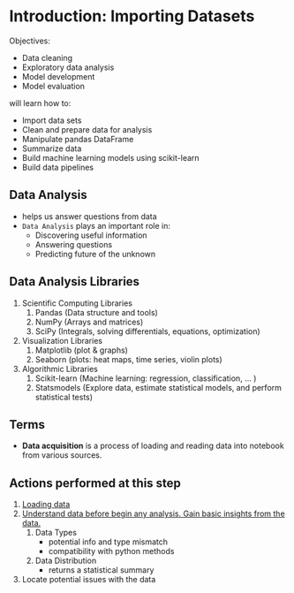 # Introduction: Importing Datasets

Objectives:

- Data cleaning
- Exploratory data analysis
- Model development
- Model evaluation

will learn how to:

- Import data sets
- Clean and prepare data for analysis
- Manipulate pandas DataFrame
- Summarize data
- Build machine learning models using scikit-learn
- Build data pipelines

## Data Analysis

- helps us answer questions from data
- `Data Analysis` plays an important role in:
  - Discovering useful information
  - Answering questions
  - Predicting future of the unknown

## Data Analysis Libraries

1. Scientific Computing Libraries
    1. Pandas (Data structure and tools)
    2. NumPy (Arrays and matrices)
    3. SciPy (Integrals, solving differentials, equations, optimization)
2. Visualization Libraries
    1. Matplotlib (plot & graphs)
    2. Seaborn (plots: heat maps, time series, violin plots)
3. Algorithmic Libraries
    1. Scikit-learn (Machine learning: regression, classification, ... )
    2. Statsmodels (Explore data, estimate statistical models, and perform statistical tests)

## Terms

- __Data acquisition__ is a process of loading and reading data into notebook from various sources.

## Actions performed at this step

1. [Loading data](./basics-1-importing-and-exporting-data.py)
2. [Understand data before begin any analysis. Gain basic insights from the data.](./basics-2-understanding-data.py)
   1. Data Types
      - potential info and type mismatch
      - compatibility with python methods
   2. Data Distribution
      - returns a statistical summary
3. Locate potential issues with the data
